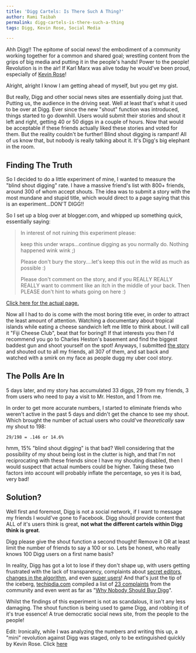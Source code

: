 ```yaml
---
title: 'Digg Cartels: Is There Such A Thing?'
author: Rami Taibah
permalink: digg-cartels-is-there-such-a-thing
tags: Digg, Kevin Rose, Social Media

---
```

Ahh Digg!! The epitome of social news! the embodiment of a community working together for a common and shared goal; wrestling content from the grips of big media and putting it in the people's hands! Power to the people! Revolution is in the air! If Karl Marx was alive today he would've been proud, especially of [Kevin Rose](http://digg.com/users/kevinrose)!

Alright, alright I know I am getting ahead of myself, but you get my gist.

But really, Digg and other social news sites are essentially doing just that. Putting us, the audience in the driving seat. Well at least that's what it used to be over at Digg. Ever since the new "shout" function was introduced, things started to go downhill. Users would submit their stories and shout it left and right, getting 40 or 50 diggs in a couple of hours. Now that would be acceptable if these friends actually liked these stories and voted for them. But the reality couldn't be further! Blind shout digging is rampant! All of us know that, but nobody is really talking about it. It's Digg's big elephant in the room.

## Finding The Truth

So I decided to do a little experiment of mine, I wanted to measure the "blind shout digging" rate. I have a massive friend's list with 800+ friends, around 300 of whom accept shouts. The idea was to submit a story with the most mundane and stupid title, which would direct to a page saying that this is an experiment...DON'T DIGG!!

So I set up a blog over at blogger.com, and whipped up something quick, essentially saying:

> In interest of not ruining this experiment please:
> 
> keep this under wraps...continue digging as you normally do. Nothing happened wink wink ;)
>
> Please don't bury the story....let's keep this out in the wild as much as possible :)
>
> Please don't comment on the story, and if you REALLY REALLY REALLY want to comment like an itch in the middle of your back. Then PLEASE don't hint to whats going on here :)

[Click here for the actual page.](http://fijicheeseclub.blogspot.com/ "Click here for the actual page.")

Now all I had to do is come with the most boring title ever, in order to attract the least amount of attention. Watching a documentary about tropical islands while eating a cheese sandwich left me little to think about. I will call it "Fiji Cheese Club", beat that for boring!! If that interests you then I'd recommend you go to Charles Heston's basement and find the biggest baddest gun and shoot yourself on the spot!
Anyways, I submitted [the story](http://www.digg.com/travel_places/Fiji_Cheese_Club/who "the story") and shouted out to all my friends, all 307 of them, and sat back and watched with a smirk on my face as people dugg my uber cool story.

## The Polls Are In

5 days later, and my story has accumulated 33 diggs, 29 from my friends, 3 from users who need to pay a visit to Mr. Heston, and 1 from me.

In order to get more accurate numbers, I started to eliminate friends who weren't active in the past 5 days and didn't get the chance to see my shout. Which brought the number of actual users who could've *theoretically* saw my shout to 198:

    29/198 = .146 or 14.6%

hmm, 15% "blind shout digging" is that bad? Well considering that the possibility of my shout being lost in the clutter is high, and that I'm not reciprocating with these friends since I have my shouting disabled, then I would suspect that actual numbers could be higher. Taking these two factors into account will probably inflate the percentage, so yes it is bad, very bad!

## Solution?

Well first and foremost, Digg is not a social network, if I want to message my friends I would've gone to Facebook. Digg should provide content that ALL of it's users think is great, **not what the different cartels within Digg think is great**.

Digg please give the shout function a second thought! Remove it OR at least limit the number of friends to say a 100 or so. Lets be honest, who really knows 100 Digg users on a first name basis?

In reality, Digg has got a lot to lose if they don't shape up, with users getting frustrated with the lack of transparency, complaints about [secret editors](http://valleywag.com/346263/diggs-secret-editors "secret editors"), [changes in the algorithm](http://babblin5.com/2008/01/23/two-diggs-one-cup/ "changes in the algorithm"), and even [super users](http://www.techcrunch.com/2008/01/17/digg-has-super-users-or-hates-ron-paul/ "super users")! And that's just the tip of the iceberg, [techipdia.com](http://www.techipedia.com/ "techipdia.com") compiled a list of [23 complaints](http://www.techipedia.com/2007/new-digg-community-reaction/ "23 complaints") from the community and even went as far as "[Why Nobody Should Buy Digg](http://www.techipedia.com/2007/dont-buy-digg/ "Why Nobody Should Buy Digg")".

Whilst the findings of this experiment is not as scandalous, it isn't any less damaging. The shout function is being used to game Digg, and robbing it of it's true essence! A true democratic social news site, from the people to the people!

Edit: Ironically, while I was analyzing the numbers and writing this up, a "mini" revolution against Digg was staged, only to be extinguished quickly by Kevin Rose. Click [here]({filename}/blog/2008-01-24-digg-the-lulled-revolution.markdown)

